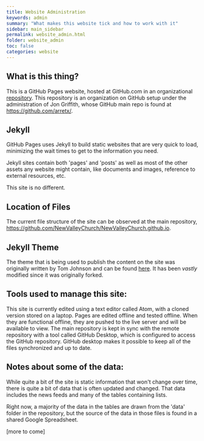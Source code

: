 ```yaml
---
title: Website Administration
keywords: admin
summary: "What makes this website tick and how to work with it"
sidebar: main_sidebar
permalink: website_admin.html
folder: website_admin
toc: false
categories: website
---
```


## What is this thing?

This is a GitHub Pages website, hosted at GitHub.com in an organizational [repository](https://github.com/NewValleyChurch/NewValleyChurch.github.io).  This repository is an organization on GitHub setup under the administration of Jon Griffith, whose GitHub main repo is found at https://github.com/arretx/.

## Jekyll

GitHub Pages uses Jekyll to build static websites that are very quick to load, minimizing the wait times to get to the information you need.

Jekyll sites contain both 'pages' and 'posts' as well as most of the other assets any website might contain, like documents and images, reference to external resources, etc.

This site is no different.

## Location of Files

The current file structure of the site can be observed at the main repository, https://github.com/NewValleyChurch/NewValleyChurch.github.io.

## Jekyll Theme

The theme that is being used to publish the content on the site was originally written by Tom Johnson and can be found [here](http://idratherbewriting.com/documentation-theme-jekyll/).  It has been _vastly_ modified since it was originally forked.

## Tools used to manage this site:

This site is currently edited using a text editor called Atom, with a cloned version stored on a laptop.  Pages are edited offline and tested offline.  When they are functional offline, they are pushed to the live server and will be available to view.  The main repository is kept in sync with the remote repository with a tool called GitHub Desktop, which is configured to access the GitHub repository.  GitHub desktop makes it possible to keep all of the files synchronized and up to date.

## Notes about some of the data:

While quite a bit of the site is static information that won't change over time, there is quite a bit of data that is often updated and changed.  That data includes the news feeds and many of the tables containing lists.

Right now, a majority of the data in the tables are drawn from the 'data' folder in the repository, but the source of the data in those files is found in a shared Google Spreadsheet.

[more to come]
